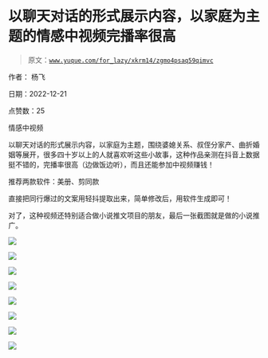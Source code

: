 # 以聊天对话的形式展示内容，以家庭为主题的情感中视频完播率很高

> 原文：[`www.yuque.com/for_lazy/xkrm14/zgmo4psaq59qimvc`](https://www.yuque.com/for_lazy/xkrm14/zgmo4psaq59qimvc)



作者： 杨飞 

日期：2022-12-21 

点赞数：25 

情感中视频 

以聊天对话的形式展示内容，以家庭为主题，围绕婆媳关系、叔侄分家产、曲折婚姻等展开，很多四十岁以上的人就喜欢听这些小故事，这种作品亲测在抖音上数据挺不错的，完播率很高（边做饭边听），而且还能参加中视频赚钱！ 

推荐两款软件：美册、剪同款 

直接把同行爆过的文案用轻抖提取出来，简单修改后，用软件生成即可！ 

对了，这种视频还特别适合做小说推文项目的朋友，最后一张截图就是做的小说推广。 

![](img/1fe260dd82cd7d06b505c25a4c021f47.png)  

![](img/31b3d03e245c69c6f79af56aaf1cf706.png) 

![](img/0c7270d0009a565ce2827c01118e3098.png) 

![](img/469a6229837889ea3eb5e3e2082c3790.png) 

![](img/8418574079203fa02dc7270019c6b174.png) 

![](img/93ccef763b62ba6ca1920530b992034a.png) 

![](img/979c626953cda77c7ded4f84c450dcee.png) 

![](img/33e36e44f29432642c500e0455ed516a.png) 

